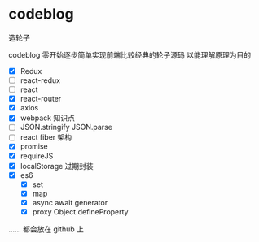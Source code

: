 # codeblog

造轮子

codeblog 零开始逐步简单实现前端比较经典的轮子源码 以能理解原理为目的

- [x] Redux
- [ ] react-redux
- [ ] react
- [x] react-router
- [x] axios
- [x] webpack 知识点
- [ ] JSON.stringify JSON.parse
- [ ] react fiber 架构
- [x] promise
- [x] requireJS
- [x] localStorage 过期封装
- [x] es6
  - [x] set
  - [x] map
  - [x] async await generator
  - [x] proxy Object.defineProperty

......
都会放在 github 上
